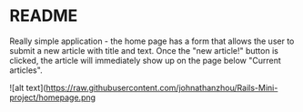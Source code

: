 # README

Really simple application - the home page has a form that allows the user to submit a new article with title and text. Once the "new article!" button is clicked, the article will immediately show up on the page below "Current articles".

![alt text](https://raw.githubusercontent.com/johnathanzhou/Rails-Mini-project/homepage.png

